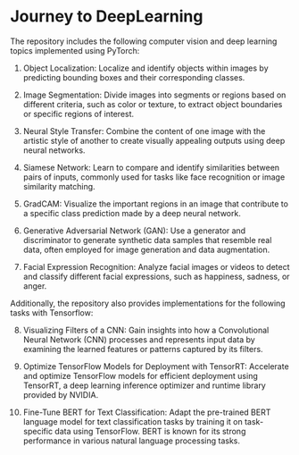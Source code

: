 # Journey to DeepLearning

The repository includes the following computer vision and deep learning topics implemented using PyTorch:

1. Object Localization: Localize and identify objects within images by predicting bounding boxes and their corresponding classes.

2. Image Segmentation: Divide images into segments or regions based on different criteria, such as color or texture, to extract object boundaries or specific regions of interest.

3. Neural Style Transfer: Combine the content of one image with the artistic style of another to create visually appealing outputs using deep neural networks.

4. Siamese Network: Learn to compare and identify similarities between pairs of inputs, commonly used for tasks like face recognition or image similarity matching.

5. GradCAM: Visualize the important regions in an image that contribute to a specific class prediction made by a deep neural network.

6. Generative Adversarial Network (GAN): Use a generator and discriminator to generate synthetic data samples that resemble real data, often employed for image generation and data augmentation.

7. Facial Expression Recognition: Analyze facial images or videos to detect and classify different facial expressions, such as happiness, sadness, or anger.

Additionally, the repository also provides implementations for the following tasks with Tensorflow:

8. Visualizing Filters of a CNN: Gain insights into how a Convolutional Neural Network (CNN) processes and represents input data by examining the learned features or patterns captured by its filters.

9. Optimize TensorFlow Models for Deployment with TensorRT: Accelerate and optimize TensorFlow models for efficient deployment using TensorRT, a deep learning inference optimizer and runtime library provided by NVIDIA.

10. Fine-Tune BERT for Text Classification: Adapt the pre-trained BERT language model for text classification tasks by training it on task-specific data using TensorFlow. BERT is known for its strong performance in various natural language processing tasks.

